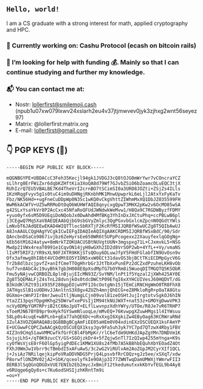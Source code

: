 ## `Hello, world!`
I am a CS graduate with a strong interest for math, applied cryptography and HPC.

### 🔭 Currently working on: Cashu Protocol (ecash on bitcoin rails)
### 🤔 I’m looking for help with funding 💰. Mainly so that I can continue studying and further my knowledge.
### 📬 You can contact me at:
  - Nostr: lollerfirst@smilemoji.cash (npub1u07xw079lxwv24xslarh2eu4v37jtjmwvev0jyk3zjhxg2wnt56seyez97)
  - Matrix: @lollerfirst:matrix.org
  - E-mail: lollerfirst@gmail.com

## 👇 PGP KEYS (🔐)
```
-----BEGIN PGP PUBLIC KEY BLOCK-----

mQGNBGYPE+UBDACcC3Feh35Kecjl94gk1JVDGJ3cQ8tOJG0mWrYwr7vCOncraYCZ
sLlhrg0ErFWiZxr6dqbKZHftKia3XoQA8d79Wf7GJvbZSiO6bZoamcOLuEQC3tjX
RUhIzrQ7EU5VBALBE7Kd4TheVrI2crnBO7tSCimSI0a3URO8JOZti+ZSjZs4ILls
1KzHRqgFvyv5g1s0tuC4im9uDHNgjRKnbhMK1MnwUpwprkL6eLjl2AtxYxFyKaTv
Fbz/NK56Hd++ugFneCuDDpWp0N3Sc1wKQ0vCkgVhttZIWhmMxXQ1DbJZ035599FH
WwM6kACWfV+UZ5wRRMoDtOqO6WUHWfAQI8qnycxgQpwT3MHX2pKw2v6OcMO85wSA
g42SLxYsaYkVr8P2AcCxc45NfaRoQFUdJWNdwkWeMvw1/H8Qa9C7RGDWByzfFDMY
+yuo0yfx6sM5D9UEqiDoNQobJx0DwAhdHMfBKg3YhInDxJXCtuPhq+ccPBLwB6pl
j3CEgwQ7MqSXaV8AEQEAAbQjbG9sbGVyZmlyc3QgPGxvbGxlcmZpcnN0QGdtYWls
LmNvbT6JAdQEEwEKAD4WIQTTlocSbRXTjF2KcRfM5IJQRBfWSwUCZg8T5QIbAwUJ
A8JnAAULCQgHAgYVCgkICwIEFgIDAQIeAQIXgAAKCRDM5IJQRBfWSxBdC/90/Sdr
QAncbnDSaCo9867ivjbz6ZeHyrsEe650WR6t5UPpPcogexx22XauyfexlqGOgNg+
kEb56tM1624atyw+8mNrkTZOKUACUSBtNUVgtUUN+3mgspxg71L+CJxmvkL5+NSG
Mwdp21VWx4reaT0991e1CqvON14jyH8wGXh2ID2d8VrSOP2wb+4YfL++Vy/vmaNS
lIsMf5RIF2/YR9sXL90FJXTR9KKjSTsQOuy6DLuwJfpY5FHdFGlabfIN9UvOsn9v
Ofx3afmwg8hI8bt4VCOdMtEO5YION5xvW0ECt31davOS3bjBCtTKiECDMpGycV6G
Tr2b8dlbzcjpvfZ+anIfCmeTTOgHhrbGr3JtTbXxPunEPz2dCZxdPzuheLKH8vOb
huf7vn8AbC4c19uyBhk7gb3H008E8pXsdMpTG7bOYRm8i5WuoqDITMGQTQ5KSObR
Fmu5yNAjvwCQRBOZL8plnBjujEIcMN93Z/SvYNM/lnPt1f5Yqzal2jXWh425AY0E
Zg8T5QEMALFjZ4sTnL28dvnjkOs0tdcDWCtP09EfqI6xXYHCUIVesJ60HQDVT/dG
B3kUdKlRZt93iX935F280gpEOjwVPF1I6cOotgNn15jTEmCiRNCHgWmO0TR8FhX8
JATHgsSlB1sUODHvJJAnltnS3X8gv4ZUZh4mnjQhECG+eZ8MkloRgR+pOaTA8Gtu
0GXmo+cWnPJIr8mrJweuItljNumgLCjn09vol81zeOSHtJujIrgtotvSgkOJ6hIN
Yta2Z13pqsYDpgHKhg25DWrwfxePVsIjIM94tkNUJWXT+nat53z+GMOYgDwwVPK3
ncVy0DMpYGM7RPriB2tC6NoJpUT+ELflLwvnpzXdhYWYy/UTOe/R8Je7vR6TRHP7
sToeMJN67BYB9pr9xHykfGYSwmNluoqLe/mMvEQ+76KvwpgXZuwHMgs1l4IYWsuu
58Lp0s4cuqE+wBPLnb+gEa77ahQE6Dc+oRxXxgI6XgkiZw4EByOag63KCRWraRNd
1ZulA3VOZQARAQABiQG8BBgBCgAmFiEE05aHEm0V04xdinEXzOSCUEQX1ksFAmYP
E+UCGwwFCQPCZwAACgkQzOSCUEQX1ksyJgv9Fa5uh3yk7YC7pd7QTzwX4Rby1FBV
4IZ3n9CHq51awVMMCwfkfGrFCBl4FbMpKr/rlC6eTdm9UHKdJApZgYMn7DNDVm1K
5sjujLhS+/qT0K9zucCY/GS+SGOjzkDr4+5fZqjwSnTl7IzQIwp4255mYnga+K9s
cyOfWsVjsE0rF6OlGp5yigPdDEc1KMW1XU8s24fMb7A5kB8hbEQuhXbYEOadZ4Ot
FXhJ0WmJw1Vbrr9cTBmbdI5xAFuAwS/3c2wG2ViRUlvAm2AoZGpJM2CyrXIf1QCL
j+JsiAz7NRilqejkipPoVRaDDVNDG5PrjQ4LpsvbfRrCOQz+gJz5ee/xSXqT/xdw
P8orwflONZMV02jA2+SbK/qceolyfkIe9OAjp3I77ZWNTwqDamUMWXjYWmrwFII3
8ERB3lSqQGnQDGOxVUE7ENIb2Eb2mycJxBmiF12tkedumutxxkKbYvfEGL9b4Ay8
v6RUqge6gQy8s+c7Ku6odSHSIjzhKRntTm9i
=ou+Y
-----END PGP PUBLIC KEY BLOCK-----
```
